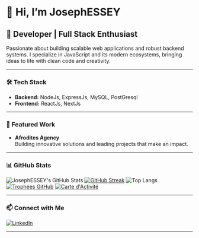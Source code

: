 # 👋 Hi, I’m JosephESSEY

## 🚀 Developer | Full Stack Enthusiast

Passionate about building scalable web applications and robust backend systems. I specialize in JavaScript and its modern ecosystems, bringing ideas to life with clean code and creativity. 

---

### 🛠️ Tech Stack

- **Backend:** NodeJs, ExpressJs, MySQL, PostGresql
- **Frontend:** ReactJs, NextJs

---

### 🌟 Featured Work

- **Afrodites Agency**  
  Building innovative solutions and leading projects that make an impact.

---

### 📊 GitHub Stats

![JosephESSEY's GitHub Stats](https://github-readme-stats.vercel.app/api?username=JosephESSEY&show_icons=true&theme=radical)
[![GitHub Streak](https://streak-stats.demolab.com?user=JosephESSEY&theme=radical&hide_border=true)](https://git.io/streak-stats)
![Top Langs](https://github-readme-stats.vercel.app/api/top-langs/?username=JosephESSEY&layout=compact&theme=radical)
[![Trophées GitHub](https://github-profile-trophy.vercel.app/?username=JosephESSEY&theme=radical&row=2&column=3)](https://github.com/ryo-ma/github-profile-trophy)
[![Carte d'Activité](https://github-readme-activity-graph.vercel.app/graph?username=JosephESSEY&theme=radical&area=true)](https://github.com/ashutosh00710/github-readme-activity-graph)


---

### 📫 Connect with Me

[![LinkedIn](https://img.shields.io/badge/LinkedIn-JosephESSEY-blue?style=for-the-badge&logo=linkedin)](https://www.linkedin.com/in/JosephESSEY)

---

<!--
**JosephESSEY/JosephESSEY** is a ✨ special ✨ repository because its README.md (this file) appears on your GitHub profile.
-->
